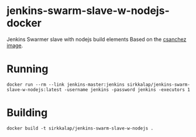 jenkins-swarm-slave-w-nodejs-docker
===================================

Jenkins Swarmer slave with nodejs build elements
Based on the [csanchez image](https://registry.hub.docker.com/u/csanchez/jenkins-swarm-slave/).

# Running

    docker run --rm --link jenkins-master:jenkins sirkkalap/jenkins-swarm-slave-w-nodejs:latest -username jenkins -password jenkins -executors 1

# Building

    docker build -t sirkkalap/jenkins-swarm-slave-w-nodejs .

